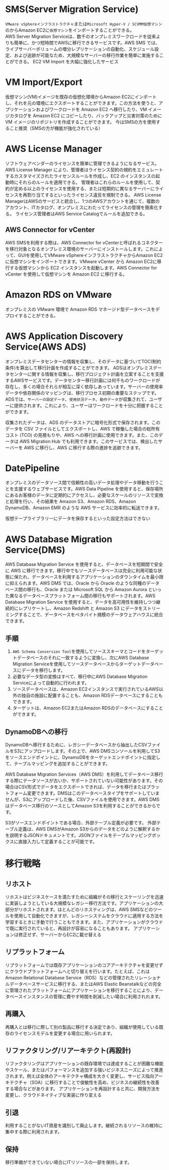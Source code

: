 # SMS(Server Migration Service)
`VMware vSphereインフラストラクチャ`または`Microsoft Hyper-V / SCVMM仮想マシン`のからAmazon EC2に`仮想マシン`をインポートすることができる。  
AWS Server Migration Serviceは、数千のオンプレミスワークロードを従来よりも簡単に、かつ短時間でAWSに移行できるサービスです。AWS SMS では、ライブサーバーボリュームの増分レプリケーションの自動化、スケジュール設定、および追跡が可能なため、大規模なサーバーの移行作業を簡単に実施することができる。
EC2 VM Import を大幅に強化したサービス

# VM Import/Export
仮想マシン(VM)イメージを既存の仮想化環境からAmazon EC2にインポートし、それを元の環境にエクスポートすることができます。この方法を使うと、アプリケーションおよびワークロードを Amazon EC2 へ移行したり、VM イメージカタログを Amazon EC2 にコピーしたり、バックアップと災害対策のために VM イメージのリポジトリを作成することができます。
今はSMSの方を使用すること推奨（SMSの方が機能が強化されている）


# AWS License Manager
ソフトウェアベンダーのライセンスを簡単に管理できるようになるサービス。
AWS License Manager により、管理者はライセンス契約の規約をエミュレートするカスタマイズされたライセンスルールを作成し、EC2 のインスタンスの起動時にそれらのルールを適用できる。
管理者はこれらのルールを使用して、契約が定める以上のライセンスを使用する、または短期的に異なるサーバーにライセンスを再割り当てするといったライセンス違反を規制できる。
AWS License ManagerはAWSのサービスと統合し、1つのAWSアカウントを通じて、複数のアカウント、ITカタログ、オンプレミスにわたってライセンスの管理を簡素化する。
ライセンス管理者はAWS Service Catalogでルールを追加できる。


## AWS Connector for vCenter
AWS SMSを利用する際は、AWS Connector for vCenterと呼ばれるコネクターを移行対象となるオンプレミス環境のサーバーにインストールします。これによって、GUIを使用してVMware vSphereインフラストラクチャからAmazon EC2に仮想マシンをインポートできます。VMware vCenter から Amazon EC2に移行する仮想マシンから EC2 インスタンスを起動します。AWS Connector for vCenter を使用して仮想マシンを Amazon EC2 に移行する。

# Amazon RDS on VMware
オンプレミスの VMware 環境で Amazon RDS マネージド型データベースをデプロイすることができる。

# AWS Application Discovery Service(AWS ADS)
オンプレミスデータセンターの情報を収集し、そのデータに基づいてTOC(制約条件)を算出して移行計画を作成することができます。
ADSはオンプレミスデータセンターに関する情報を収集し、移行プロジェクト計画を立案することを支援するAWSサービスです。データセンター移行計画には何千ものワークロードが存在し、多くの場合それらが相互に深く依存しあっています。サーバーの使用率データや依存関係のマッピングは、移行プロセス初期の重要なステップです。ADSでは、`サーバーの設定データ`、`使用状況データ`、`動作データ`が収集されて、ユーザーに提供されます。これにより、ユーザーはワークロードを十分に把握することができます。 

収集されたデータは、ADS のデータストアに暗号化形式で保存されます。このデータを CSV ファイルとしてエクスポートし、AWS で稼働した場合の総所有コスト (TCO) の見積もりや、AWS への移行計画に使用できます。また、このデータは AWS Migration Hub でも利用できます。このサービスでは、検出したサーバーを AWS に移行し、AWS に移行する際の進捗を追跡できます。

# DatePipeline
オンプレミスのデータソース間で信頼性の高いデータ処理やデータ移動を行うことを支援するウェブサービスです。AWS Data Pipeline を使用すると、保存場所にあるお客様のデータに定期的にアクセスし、必要なスケールのリソースで変換と処理を行い、その結果を Amazon S3、Amazon RDS、Amazon DynamoDB、Amazon EMR のような AWS サービスに効率的に転送できます。

仮想テープライブラリーにデータを保存するといった設定方法はできない

# AWS Database Migration Service(DMS)
AWS Database Migration Service を使用すると、データベースを短期間で安全に AWS に移行できます。移行中でもソースデータベースは完全に利用可能な状態に保たれ、データベースを利用するアプリケーションのダウンタイムを最小限に抑えられます。AWS DMS では、Oracle から Oracle のような同種のデータベース間の移行も、Oracle または Microsoft SQL から Amazon Aurora といった異なるデータベースプラットフォーム間の移行もサポートされます。AWS Database Migration Service を使用すると、データを高可用性を維持しつつ継続的にレプリケートし、Amazon Redshift と Amazon S3 にデータをストリーミングすることで、データベースをペタバイト規模のデータウェアハウスに統合できます。 

## 手順
1. `AWS Schema Conversion Tool`を使用してソーススキーマとコードをターゲットデータベースのそれに一致するように変換し、次にAWS Database Migration Serviceを使用してソースデータベースからターゲットデータベースにデータを移行します。
1. 必要なデータ型の変換はすべて、移行中にAWS Database Migration Serviceによって自動的に行われます。
1. ソースデータベースは、Amazon EC2インスタンスで実行されているAWS以外の独自の施設に配置することも、Amazon RDSデータベースにすることもできます。
1. ターゲットは、Amazon EC2またはAmazon RDSのデータベースにすることができます。 

## DynamoDBへの移行
DynamoDBへ移行するために、レガシーデータベースから抽出したCSVファイルをS3にアップロードします。その上で、AWS DMSコンソールを利用してS3をソースエンドポイントに、DynamoDBをターゲットエンドポイントに指定して、テーブルマッピングを追加することができます。

AWS Database Migration Services（AWS DMS）を利用してデータベース移行する際にデータソースが古いか、サポートされていない可能性があります。その場合はCSV形式でデータをエクスポートできれば、データを移行またはプラットフォーム変更できます。DMSはこのデータベースタイプをサポートしていませんが、S3にアップロードした後、CSVファイルを使用できます。AWS DMSはデータベース移行のソースとしてAmazon S3を利用することができるからです。

S3がソースエンドポイントである場合、外部テーブル定義が必要です。 外部テーブル定義は、AWS DMSがAmazon S3からのデータをどのように解釈するかを説明するJSONドキュメントです。JSONファイルをテーブルマッピングボックスに直接入力して定義することが可能です。


# 移行戦略
## リホスト
リホストはビジネスケースを満たすために組織がその移行とスケーリングを迅速に実装しようとしている大規模なレガシー移行方法です。アプリケーションの大部分がリホストされます。ほとんどのリホスティングは、AWS SMSなどのツールを使用して自動化できますが、レガシーシステムをクラウドに適用する方法を学習するときに手動で行うこともできます。また、アプリケーションがクラウドで既に実行されていると、再設計が容易になることもあります。
アプリケーションは修正せず、サーバーからEC2に載せ替える

## リプラットフォーム
リプラットフォームでは既存アプリケーションのコアアーキテクチャを変更せずにクラウドプラットフォームへと切り替えを行います。たとえば、これはAmazon Relational Database Service（RDS）などの管理されたリレーショナルデータベースサービスに移行する、またはAWS Elastic Beanstalkなどの完全に管理されたプラットフォームにアプリケーションを移行することにより、データベースインスタンスの管理に費やす時間を削減したい場合に利用されれます。

## 再購入
再購入とは移行に際して別の製品に移行する決定であり、組織が使用している既存のライセンスモデルを変更する場合に用いられます。

## リファクタリング/リアーキテクト(再設計)
リファクタリングはアプリケーションの既存環境では達成することが困難な機能やスケール、またはパフォーマンスを追加する強いビジネスニーズによって推進されます。例えば全体のアーキテクチャ構成を大きく変更し、サービス指向アーキテクチャ（SOA）に移行することで俊敏性を高め、ビジネスの継続性を改善する場合などがあります。
アプリケーションを再設計すると共に、開発方法を変更し、クラウドネイティブな実装に作り変える

## 引退
利用することがないIT資産を識別して廃止します。継続されるリソースの維持に集中する際に利用されます。 

## 保持
移行準備ができていない場合にITリソースの一部を保持します。